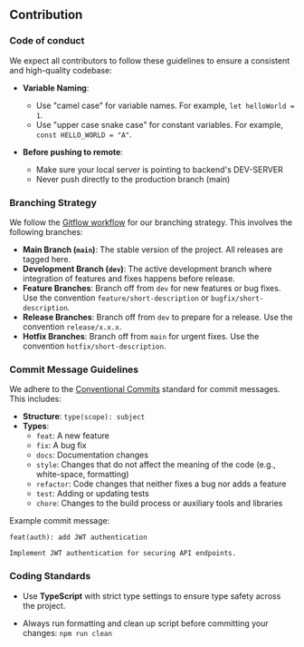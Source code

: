 ## Contribution

### Code of conduct

We expect all contributors to follow these guidelines to ensure a consistent and high-quality codebase:

- **Variable Naming**:

  - Use "camel case" for variable names. For example, `let helloWorld = 1`.
  - Use "upper case snake case" for constant variables. For example, `const HELLO_WORLD = "A"`.

- **Before pushing to remote**:

  - Make sure your local server is pointing to backend's DEV-SERVER
  - Never push directly to the production branch (main)

### Branching Strategy

We follow the [Gitflow workflow](https://www.atlassian.com/git/tutorials/comparing-workflows/gitflow-workflow) for our branching strategy. This involves the following branches:

- **Main Branch (`main`)**: The stable version of the project. All releases are tagged here.
- **Development Branch (`dev`)**: The active development branch where integration of features and fixes happens before release.
- **Feature Branches**: Branch off from `dev` for new features or bug fixes. Use the convention `feature/short-description` or `bugfix/short-description`.
- **Release Branches**: Branch off from `dev` to prepare for a release. Use the convention `release/x.x.x`.
- **Hotfix Branches**: Branch off from `main` for urgent fixes. Use the convention `hotfix/short-description`.

### Commit Message Guidelines

We adhere to the [Conventional Commits](https://www.conventionalcommits.org/en/v1.0.0/) standard for commit messages. This includes:

- **Structure**: `type(scope): subject`
- **Types**:
  - `feat`: A new feature
  - `fix`: A bug fix
  - `docs`: Documentation changes
  - `style`: Changes that do not affect the meaning of the code (e.g., white-space, formatting)
  - `refactor`: Code changes that neither fixes a bug nor adds a feature
  - `test`: Adding or updating tests
  - `chore`: Changes to the build process or auxiliary tools and libraries

Example commit message:

```
feat(auth): add JWT authentication

Implement JWT authentication for securing API endpoints.
```

### Coding Standards

- Use **TypeScript** with strict type settings to ensure type safety across the project.

- Always run formatting and clean up script before committing your changes:
  `npm run clean`
